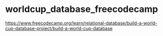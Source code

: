 # worldcup_database_freecodecamp
https://www.freecodecamp.org/learn/relational-database/build-a-world-cup-database-project/build-a-world-cup-database
